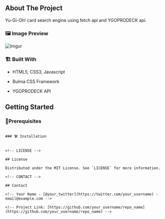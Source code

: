 <!-- ABOUT THE PROJECT -->

## About The Project

<!-- [![Product Name Screen Shot][product-screenshot]](https://example.com) -->

Yu-Gi-Oh! card search engine using fetch api and YGOPRODECK api.

### 🖼️ Image Preview

![Imgur](https://i.imgur.com/3xd5MyZ.png)

### 🏗️ Built With

-   HTML5, CSS3, Javascript
-   Bulma CSS Framework

-   YGOPRODECK API

<!-- GETTING STARTED -->

## Getting Started

<!-- This is an example of how you may give instructions on setting up your project locally.
To get a local copy up and running follow these simple example steps. -->

### 📝️Prerequisites

<!-- This is an example of how to list things you need to use the software and how to install them. -->

<!-- - npm
  ```sh
  npm install npm@latest -g -->

```

### 🛠️ Installation


<!-- LICENSE -->

## License

Distributed under the MIT License. See `LICENSE` for more information.

<!-- CONTACT -->

## Contact

<!-- Your Name - [@your_twitter](https://twitter.com/your_username) - email@example.com -->

<!-- Project Link: [https://github.com/your_username/repo_name](https://github.com/your_username/repo_name) -->
```
